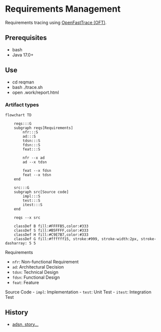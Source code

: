 # Requirements Management

Requirements tracing using [OpenFastTrace (OFT)](https://github.com/itsallcode/openfasttrace/blob/main/doc/user_guide.md).

## Prerequisites

- bash
- Java 17.0+

## Use

- cd reqman
- bash ./trace.sh
- open .work/report.html

### Artifact types

```mermaid
flowchart TD

    reqs:::G
    subgraph reqs[Requirements]
        nfr:::S
        ad:::S
        tdsn:::S
        fdsn:::S
        feat:::S

        nfr --x ad
        ad --x tdsn

        feat --x fdsn
        feat --x tdsn        
    end

    src:::G
    subgraph src[Source code]
        impl:::S
        test:::S
        itest:::S
    end

    reqs --x src
    
    classDef B fill:#FFFFB5,color:#333
    classDef S fill:#B5FFFF,color:#333
    classDef H fill:#C9E7B7,color:#333
    classDef G fill:#ffffff15, stroke:#999, stroke-width:2px, stroke-dasharray: 5 5    
```

Requirements

- `nfr`: Non-functional Requirement
- `ad`: Architectural Decision
- `tdsn`: Technical Design
- `fdsn`: Functional Design
- `feat`: Feature

Source Code
    - `impl`: Implementation
    - `test`: Unit Test
    - `itest`: Integration Test

## History

- [adsn, story...](https://github.com/voedger/voedger-internals/blob/4379075396a1fd50275c7eaf7877eb1cb23ab265/reqman/README.md#L26)
